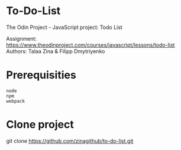 # To-Do-List
 The Odin Project - JavaScript project: Todo List
 
 Assignment: https://www.theodinproject.com/courses/javascript/lessons/todo-list
 Authors: Talaa Zina & Filipp Dmytriyenko</a>

# Prerequisities
	node 
	npm
	webpack

# Clone project
   git clone https://github.com/zinagithub/to-do-list.git

